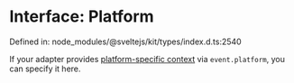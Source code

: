 # Interface: Platform

Defined in: node\_modules/@sveltejs/kit/types/index.d.ts:2540

If your adapter provides [platform-specific context](https://svelte.dev/docs/kit/adapters#Platform-specific-context) via `event.platform`, you can specify it here.
